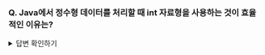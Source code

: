 ### Q. Java에서 정수형 데이터를 처리할 때 int 자료형을 사용하는 것이 효율적인 이유는?

<details>
<summary>답변 확인하기</summary>
  
```
JVM의 피연산자 스택(operand stack)이 피연산자를 4byte 단위로 저장하기 때문에
크기가 4 byte 보다 작은 자료형(byte, short)의 값을 계산할 때는 4 byte로 변환하여 연산이 수행된다.
그래서 오히려 int를 사용하는 것이 더 효율적이다.
```
  
</details>
